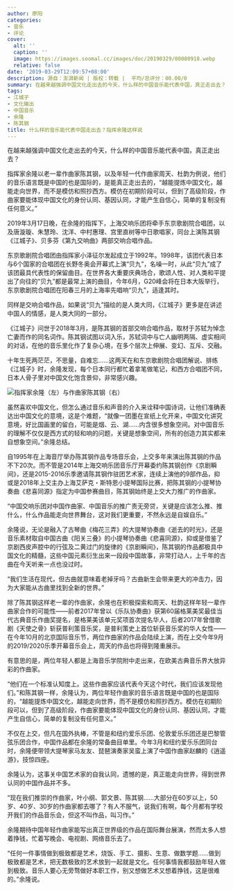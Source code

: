 ```yaml
---
author: 廖阳
categories:
- 音乐
- 评论
cover:
  alt: ''
  caption: ''
  image: https://images.soomal.cc/images/doc/20190329/00080918.webp
  relative: false
date: '2019-03-29T12:09:57+08:00'
description: 源自：澎湃新闻 | 版权：转载 |  平均/总评分：00.00/0
summary: 在越来越强调中国文化走出去的今天，什么样的中国音乐能代表中国，真正走出去？指挥家余隆以老一辈作曲家陈其钢，以及年轻一代作曲家周天、杜韵为例说，他们的音乐语言既是中国的也是国际的，是能真正走出去的，“越能提炼中国文化，越能走向世界，而不是模仿和照抄西方……
tags:
- 江城子
- 文化输出
- 中国音乐
- 余隆
- 陈其钢
title: 什么样的音乐能代表中国走出去？指挥余隆这样说
---
```


在越来越强调中国文化走出去的今天，什么样的中国音乐能代表中国，真正走出去？

指挥家余隆以老一辈作曲家陈其钢，以及年轻一代作曲家周天、杜韵为例说，他们的音乐语言既是中国的也是国际的，是能真正走出去的，“越能提炼中国文化，越能走向世界，而不是模仿和照抄西方。模仿在初期阶段可以，但到了高级阶段，作曲家要能体现中国文化的身份认同、基因认同，才能产生自信心，简单的复制没有任何意义。”

2019年3月17日晚，在余隆的指挥下，上海交响乐团将牵手东京歌剧院合唱团，以及唐漩璇、朱慧玲、沈洋、中村惠理、宫里直树等中日歌唱家，同台上演陈其钢《江城子》、贝多芬《第九交响曲》两部交响合唱作品。

东京歌剧院合唱团由指挥家小泽征尔发起成立于1992年。1998年，该团代表日本与6个国家的合唱团在长野冬奥会开幕式上演“贝九”，名噪一时，从此“贝九”成了该团最具代表性的保留曲目。在世界各大重要庆典场合，歌颂人性、对人类和平提出了向往的“贝九”都是最常上演的曲目，今年6月，G20峰会将在日本大阪举行，东京歌剧院合唱团在阳春三月的上海率先唱响“贝九”，适逢其时。

同样是交响合唱作品，如果说“贝九”描绘的是人类大同，《江城子》更多是在讲述中国人的情感，是人类大同的一部分。

《江城子》问世于2018年3月，是陈其钢的首部交响合唱作品，取材于苏轼为悼念亡妻而作的同名词作。陈其钢试图以词入乐，苏轼词中与亡人幽明两隔、虚实相间的对话，在他的音乐里化作了复杂心境，在多个层次上伸展、变幻、互斥、交融。

十年生死两茫茫，不思量，自难忘……这两天在和东京歌剧院合唱团解说、排练《江城子》时，余隆发现，每个日本同行都忙着拿笔做笔记，和西方合唱团不同，日本人骨子里对中国文化饱含景仰，非常感兴趣。

![指挥家余隆（左）与作曲家陈其钢（右）](https://images.soomal.cc/images/doc/20190329/00080918.webp)





虽然喜欢中国文化，但怎么通过音乐和声音的介入来诠释中国诗词，让他们准确表达出中国文化的意境，这是个难题，“就像一团墨在宣纸上化开来，中国文化讲究意境，好比国画里的留白，可能是烟、云、湖……内含很多想象空间。对中国音乐的理解不仅仅是西方式的轻和响的问题，关键是想象空间，所有的创造力其实都来自想象空间。”余隆总结。

自1995年在上海音厅举办陈其钢作品专场音乐会，上交多年来演出陈其钢的作品不下20次。而不管是2014年上海交响乐团音乐厅开幕委约陈其钢创作《京剧瞬间》，还是2015-2016乐季邀请陈其钢作驻团艺术家，连续上演他的9部作品，抑或是2018年上交主办上海艾萨克・斯特恩小提琴国际比赛，把陈其钢的小提琴协奏曲《悲喜同源》指定为中国参赛曲目，陈其钢始终是上交大力推广的作曲家。

“中国交响乐团对中国作曲家、中国音乐的推广责无旁贷，关键是应该怎么推、推什么，什么作品能走向世界舞台，这对我们更重要，不然永远是自娱自乐。”

余隆说，无论是融入了古琴曲《梅花三弄》的大提琴协奏曲《逝去的时光》，还是音乐素材取自中国古曲《阳关三叠》的小提琴协奏曲《悲喜同源》，抑或是借鉴了京剧西皮声腔中的行弦及二黄过门的旋律的《京剧瞬间》，陈其钢的作品都极具中国文化的精髓，这些中国元素衍生出来一段段中国故事，非常打动人，上千年的古曲在今天听来一点也没过时。

“我们生活在现代，但古曲就意味着老掉牙吗？古曲新生会带来更大的冲击力，因为大家能从古曲里找到全新的世界。”

除了陈其钢这样老一辈的作曲家，余隆也在积极探索和周天、杜韵这样年轻一辈作曲家合作的可能性――前者2017年曾以《乐队协奏曲》获第60届格莱美奖最佳当代古典音乐作曲奖提名，是格莱美该单元奖项首次提名华人，后者2017年曾借歌剧《天使之骨》斩获普利策音乐奖，是普利策史上首位斩获音乐奖的华人女性――在今年10月的北京国际音乐节，两位作曲家的作品会陆续上演，而在上交今年9月的2019/2020乐季开幕音乐会上，周天的作品也将得到隆重展示。

有意思的是，两位年轻人都是上海音乐学院附中走出来，在欧美古典音乐界大放异彩的作曲家。

“他们在一个标准认知度上。这些作曲家应该代表今天这个时代，我们应该发现他们。”和陈其钢一样，余隆认为，两位年轻作曲家的音乐语言既是中国的也是国际的，“越能提炼中国文化，越能走向世界，而不是模仿和照抄西方。模仿在初期阶段可以，但到了高级阶段，作曲家要能体现中国文化的身份认同、基因认同，才能产生自信心，简单的复制没有任何意义。”

不仅在上交，但凡在国外执棒，不管是和纽约爱乐乐团、伦敦爱乐乐团还是巴黎管弦乐团合作，中国作品都在余隆的常备曲目单里。今年3月和纽约爱乐乐团同台时，余隆便带领大提琴家马友友、琵琶演奏家吴蛮上演了中国作曲家赵麟的《逍遥游》，技惊四座。

余隆认为，这事关中国艺术家的自我认同，遗憾的是，真正能走向世界，得到世界认同的中国作品并不多。

“现在我们推崇的作曲家，叶小纲、郭文景、陈其钢……大部分在60岁以上，50岁、40岁、30岁的作曲家都去哪了？有人不服气，说我们有啊，每个月都有学校开我们的作品音乐会，但这不叫作品，叫习作。”

余隆期待中国年轻作曲家能写出真正世界级的作品在国际舞台展演，然而太多人想着挣钱，忙着写晚会、电视剧、网络音乐去了。

“任何一件事情做到极致都是艺术，烧饭、手工、摄影、生意、做数学题……做到极致都是艺术，把无数极致的艺术放到一起就是文化。任何事情我都鼓励年轻人做到极致。音乐人要心无旁骛做好本职工作，别又想做艺术又想着挣钱，这是很难的。”余隆说。